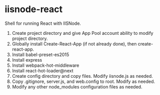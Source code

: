 # iisnode-react

Shell for running React with IISNode.

<ol>
  <li>Create project directory and give App Pool account ability to modify project directory.</li>
  <li>Globally install Create-React-App (if not already done), then create-react-app.</li>
  <li>Install babel-preset-es2015</li>
  <li>Install express</li>
  <li>Install webpack-hot-middleware</li>
  <li>Install react-hot-loader@next</li>
  <li>Create config directory and copy files. Modify iisnode.js as needed.</li>
  <li>Copy .gitignore, server.js, and web.config to root. Modify as needed.</li>
  <li>Modify any other node_modules configuration files as needed.</li>
</ol>
